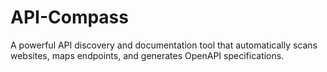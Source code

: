 # API-Compass
A powerful API discovery and documentation tool that automatically scans websites, maps endpoints, and generates OpenAPI specifications.
